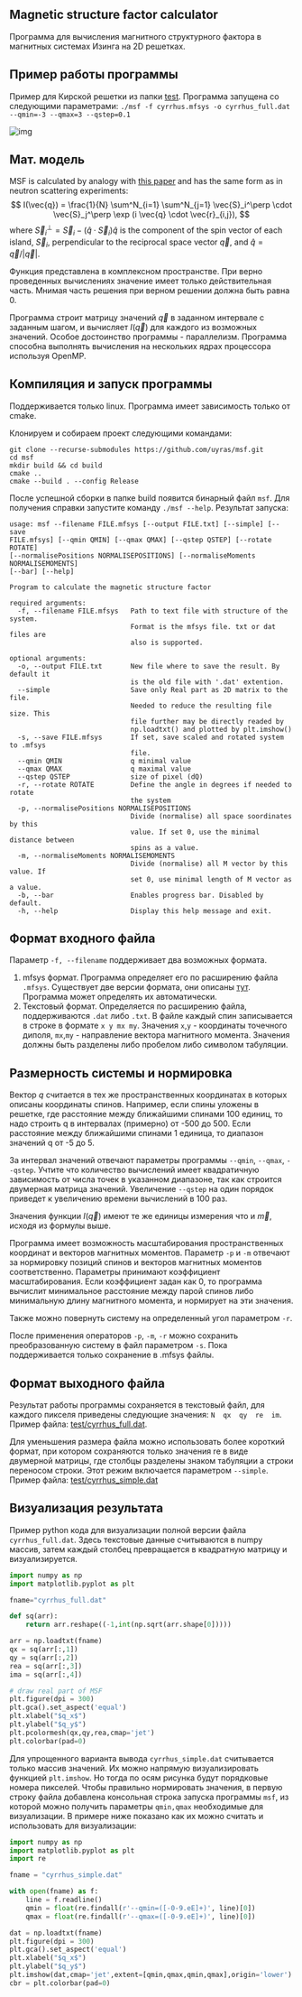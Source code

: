 Magnetic structure factor calculator
---

Программа для вычисления магнитного структурного фактора в магнитных системах Изинга на 2D решетках.

## Пример работы программы

Пример для Кирской решетки из папки [test](test). Программа запущена со следующими параметрами:
`./msf -f cyrrhus.mfsys -o cyrrhus_full.dat --qmin=-3 --qmax=3 --qstep=0.1`

![img](test/cyrrhus.png)

## Мат. модель

MSF is calculated by analogy with [this paper](https://www.science.org/doi/10.1126/sciadv.aav6380) and has the same form as in neutron scattering experiments:
$$
  I(\vec{q}) = \frac{1}{N} \sum^N_{i=1} \sum^N_{j=1} \vec{S}_i^\perp \cdot \vec{S}_j^\perp \exp (i \vec{q} \cdot \vec{r}_{i,j}),
$$
where $\vec{S}_i^\perp = \vec{S}_i - (\hat{q} \cdot \vec{S}_i ) \hat{q}$ is the component of the spin vector of each island, $\vec{S}_i$, perpendicular to the reciprocal space vector $\vec{q}$, and $\hat{q} = \vec{q} / |\vec{q}|$.

Функция представлена в комплексном пространстве. При верно проведенных вычислениях значение имеет только действительная часть. Мнимая часть решения при верном решении должна быть равна 0.

Программа строит матрицу значений $\vec{q}$ в заданном интервале с заданным шагом, и вычисляет $I(\vec{q})$ для каждого из возможных значений. Особое достоинство программы - параллелизм. Программа способна выполнять вычисления на нескольких ядрах процессора используя OpenMP.

## Компиляция и запуск программы

Поддерживается только linux. Программа имеет зависимость только от cmake.

Клонируем и собираем проект следующими командами:
```
git clone --recurse-submodules https://github.com/uyras/msf.git
cd msf
mkdir build && cd build
cmake ..
cmake --build . --config Release
```

После успешной сборки в папке build появится бинарный файл `msf`. Для получения справки запустите команду `./msf --help`. Результат запуска:

```
usage: msf --filename FILE.mfsys [--output FILE.txt] [--simple] [--save
FILE.mfsys] [--qmin QMIN] [--qmax QMAX] [--qstep QSTEP] [--rotate ROTATE]
[--normalisePositions NORMALISEPOSITIONS] [--normaliseMoments NORMALISEMOMENTS]
[--bar] [--help]

Program to calculate the magnetic structure factor

required arguments:
  -f, --filename FILE.mfsys   Path to text file with structure of the system.
                              Format is the mfsys file. txt or dat files are
                              also is supported.

optional arguments:
  -o, --output FILE.txt       New file where to save the result. By default it
                              is the old file with '.dat' extention.
  --simple                    Save only Real part as 2D matrix to the file.
                              Needed to reduce the resulting file size. This
                              file further may be directly readed by
                              np.loadtxt() and plotted by plt.imshow()
  -s, --save FILE.mfsys       If set, save scaled and rotated system to .mfsys
                              file.
  --qmin QMIN                 q minimal value
  --qmax QMAX                 q maximal value
  --qstep QSTEP               size of pixel (dQ)
  -r, --rotate ROTATE         Define the angle in degrees if needed to rotate
                              the system
  -p, --normalisePositions NORMALISEPOSITIONS
                              Divide (normalise) all space soordinates by this
                              value. If set 0, use the minimal distance between
                              spins as a value.
  -m, --normaliseMoments NORMALISEMOMENTS
                              Divide (normalise) all M vector by this value. If
                              set 0, use minimal length of M vector as a value.
  -b, --bar                   Enables progress bar. Disabled by default.
  -h, --help                  Display this help message and exit.
```

## Формат входного файла

Параметр `-f, --filename` поддерживает два возможных формата.

1. mfsys формат. Программа определяет его по расширению файла `.mfsys`. Существует две версии формата, они описаны [тут](https://github.com/uyras/partsEngine/wiki/Формат-файла-магнитной-системы). Программа может определять их автоматически.
2. Текстовый формат. Определяется по расширению файла, поддерживаются `.dat` либо `.txt`. В файле каждый спин записывается в строке в формате `x y mx my`. Значения `x`,`y` - координаты точечного диполя, `mx`,`my` - направление вектора магнитного момента. Значения должны быть разделены либо пробелом либо символом табуляции.

## Размерность системы и нормировка

Вектор $q$ считается в тех же пространственных координатах в которых описаны координаты спинов. Например, если спины уложены в решетке, где расстояние между ближайшими спинами 100 единиц, то надо строить q в интервалах (примерно) от -500 до 500. Если расстояние между ближайшими спинами 1 единица, то диапазон значений q от -5 до 5. 

За интервал значений отвечают параметры программы `--qmin`, `--qmax`, `--qstep`. Учтите что количество вычислений имеет квадратичную зависимость от числа точек в указанном диапазоне, так как строится двумерная матрица значений. Увеличение `--qstep` на один порядок приведет к увеличению времени вычислений в 100 раз.

Значения функции $I(\vec{q})$ имеют те же единицы измерения что и $\vec{m}$, исходя из формулы выше.

Программа имеет возможность масштабирования пространственных координат и векторов магнитных моментов. Параметр `-p` и `-m` отвечают за нормировку позиций спинов и векторов магнитных моментов соответственно. Параметры принимают коэффициент масштабирования. Если коэффициент задан как 0, то программа вычислит минимальное расстояние между парой спинов либо минимальную длину магнитного момента, и нормирует на эти значения.

Также можно повернуть систему на определенный угол параметром `-r`.

После применения операторов `-p`, `-m`, `-r` можно сохранить преобразованную систему в файл параметром `-s`. Пока поддерживается только сохранение в .mfsys файлы.

## Формат выходного файла

Результат работы программы сохраняется в текстовый файл, для каждого пикселя приведены следующие значения:
`N	qx	qy	re	im`. Пример файла: [test/cyrrhus_full.dat](test/cyrrhus_full.dat).

Для уменьшения размера файла можно использовать более короткий формат, при котором сохраняются только значения re в виде двумерной матрицы, где столбцы разделены знаком табуляции а строки переносом строки. Этот режим включается параметром `--simple`. Пример файла: [test/cyrrhus_simple.dat](test/cyrrhus_simple.dat)

## Визуализация результата

Пример python кода для визуализации полной версии файла `cyrrhus_full.dat`. Здесь текстовые данные считываются в numpy массив, затем каждый столбец превращается в квадратную матрицу и визуализируется.

```python
import numpy as np
import matplotlib.pyplot as plt

fname="cyrrhus_full.dat"

def sq(arr):
    return arr.reshape((-1,int(np.sqrt(arr.shape[0]))))

arr = np.loadtxt(fname)
qx = sq(arr[:,1])
qy = sq(arr[:,2])
rea = sq(arr[:,3])
ima = sq(arr[:,4])

# draw real part of MSF
plt.figure(dpi = 300)
plt.gca().set_aspect('equal')
plt.xlabel("$q_x$") 
plt.ylabel("$q_y$")
plt.pcolormesh(qx,qy,rea,cmap='jet')
plt.colorbar(pad=0)
```

Для упрощенного варианта вывода `cyrrhus_simple.dat` считывается только массив значений. Их можно напрямую визуализировать функцией `plt.imshow`. Но тогда по осям рисунка будут порядковые номера пикселей. Чтобы правильно нормировать значения, в первую строку файла добавлена консольная строка запуска программы `msf`, из которой можно получить параметры `qmin,qmax` необходимые для визуализации. В примере ниже показано как их можно считать и использовать для визуализации:

```python
import numpy as np
import matplotlib.pyplot as plt
import re

fname = "cyrrhus_simple.dat"

with open(fname) as f:
    line = f.readline()
    qmin = float(re.findall(r'--qmin=([-0-9.eE]+)', line)[0])
    qmax = float(re.findall(r'--qmax=([-0-9.eE]+)', line)[0])

dat = np.loadtxt(fname)
plt.figure(dpi = 300)
plt.gca().set_aspect('equal')
plt.xlabel("$q_x$")
plt.ylabel("$q_y$")
plt.imshow(dat,cmap='jet',extent=[qmin,qmax,qmin,qmax],origin='lower')
cbr = plt.colorbar(pad=0)
```
